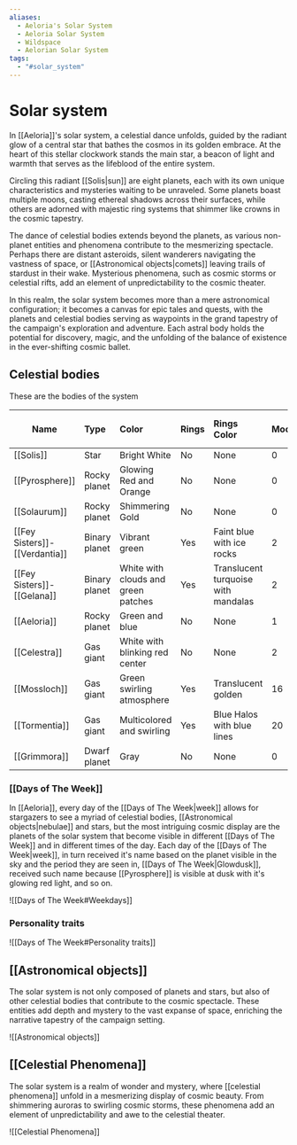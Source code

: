 ```yaml
---
aliases:
  - Aeloria's Solar System
  - Aeloria Solar System
  - Wildspace
  - Aelorian Solar System
tags:
  - "#solar_system"
---
```

# Solar system

In [[Aeloria]]'s solar system, a celestial dance unfolds, guided by the radiant glow of a central star that bathes the cosmos in its golden embrace. At the heart of this stellar clockwork stands the main star, a beacon of light and warmth that serves as the lifeblood of the entire system.

Circling this radiant [[Solis|sun]] are eight planets, each with its own unique characteristics and mysteries waiting to be unraveled. Some planets boast multiple moons, casting ethereal shadows across their surfaces, while others are adorned with majestic ring systems that shimmer like crowns in the cosmic tapestry.

The dance of celestial bodies extends beyond the planets, as various non-planet entities and phenomena contribute to the mesmerizing spectacle. Perhaps there are distant asteroids, silent wanderers navigating the vastness of space, or [[Astronomical objects|comets]] leaving trails of stardust in their wake. Mysterious phenomena, such as cosmic storms or celestial rifts, add an element of unpredictability to the cosmic theater.

In this realm, the solar system becomes more than a mere astronomical configuration; it becomes a canvas for epic tales and quests, with the planets and celestial bodies serving as waypoints in the grand tapestry of the campaign's exploration and adventure. Each astral body holds the potential for discovery, magic, and the unfolding of the balance of existence in the ever-shifting cosmic ballet.

## Celestial bodies 

These are the  bodies of the system

| Name                          | Type          | Color                                | Rings | Rings Color                         | Moons | Moons With Rings |
| ----------------------------- | :------------ | :----------------------------------- | ----- | :---------------------------------- | :---- | :--------------- |
| [[Solis]]                     | Star          | Bright White                         | No    | None                                | 0     | 0                |
| [[Pyrosphere]]                | Rocky planet  | Glowing Red and Orange               | No    | None                                | 0     | 0                |
| [[Solaurum]]                  | Rocky planet  | Shimmering Gold                      | No    | None                                | 0     | 0                |
| [[Fey Sisters]]-[[Verdantia]] | Binary planet | Vibrant green                        | Yes   | Faint blue with ice rocks           | 2     | 1                |
| [[Fey Sisters]]-[[Gelana]]    | Binary planet | White with clouds  and green patches | Yes   | Translucent turquoise with mandalas | 2     | 0                |
| [[Aeloria]]                   | Rocky planet  | Green and blue                       | No    | None                                | 1     | 0                |
| [[Celestra]]                  | Gas giant     | White with blinking red center       | No    | None                                | 2     | 1                |
| [[Mossloch]]                  | Gas giant     | Green swirling atmosphere            | Yes   | Translucent golden                  | 16    | 2                |
| [[Tormentia]]                 | Gas giant     | Multicolored and swirling            | Yes   | Blue Halos with blue lines          | 20    | 3                |
| [[Grimmora]]                  | Dwarf planet  | Gray                                 | No    | None                                | 0     | 0                |


### [[Days of The Week]]

In [[Aeloria]], every day of the [[Days of The Week|week]] allows for stargazers to see a myriad of celestial bodies, [[Astronomical objects|nebulae]] and stars, but the most intriguing cosmic display are the planets of the solar system that become visible in different [[Days of The Week]] and in different times of the day. Each day of the [[Days of The Week|week]], in turn received it's name based on the planet visible in the sky and the period they are seen in, [[Days of The Week|Glowdusk]], received such name because [[Pyrosphere]] is visible at dusk with it's glowing red light, and so on.

![[Days of The Week#Weekdays]]

### Personality traits

![[Days of The Week#Personality traits]]

## [[Astronomical objects]]

The solar system is not only composed of planets and stars, but also of other celestial bodies that contribute to the cosmic spectacle. These entities add depth and mystery to the vast expanse of space, enriching the narrative tapestry of the campaign setting.

![[Astronomical objects]]

## [[Celestial Phenomena]]

The solar system is a realm of wonder and mystery, where [[celestial phenomena]] unfold in a mesmerizing display of cosmic beauty. From shimmering auroras to swirling cosmic storms, these phenomena add an element of unpredictability and awe to the celestial theater.

![[Celestial Phenomena]]

